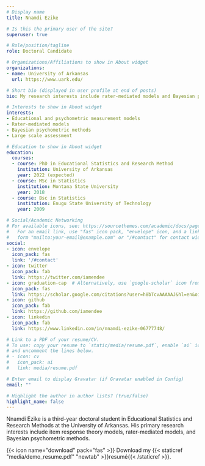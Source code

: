```yaml
---
# Display name
title: Nnamdi Ezike

# Is this the primary user of the site?
superuser: true

# Role/position/tagline
role: Doctoral Candidate

# Organizations/Affiliations to show in About widget
organizations:
- name: University of Arkansas
  url: https://www.uark.edu/

# Short bio (displayed in user profile at end of posts)
bio: My research interests include rater-mediated models and Bayesian psychometric methods.

# Interests to show in About widget
interests:
- Educational and psychometric measurement models
- Rater-mediated models
- Bayesian psychometric methods
- Large scale assessment

# Education to show in About widget
education:
  courses:
  - course: PhD in Educational Statistics and Research Method
    institution: University of Arkansas
    year: 2022 (expected)
  - course: MSc in Statistics
    institution: Montana State University
    year: 2018
  - course: Bsc in Statistics
    institution: Enugu State University of Technology
    year: 2009

# Social/Academic Networking
# For available icons, see: https://sourcethemes.com/academic/docs/page-builder/#icons
#   For an email link, use "fas" icon pack, "envelope" icon, and a link in the
#   form "mailto:your-email@example.com" or "/#contact" for contact widget.
social:
- icon: envelope
  icon_pack: fas
  link: '/#contact'
- icon: twitter
  icon_pack: fab
  link: https://twitter.com/iamendee
- icon: graduation-cap  # Alternatively, use `google-scholar` icon from `ai` icon pack
  icon_pack: fas
  link: https://scholar.google.com/citations?user=h8bTcvAAAAAJ&hl=en&oi=ao
- icon: github
  icon_pack: fab
  link: https://github.com/iamendee
- icon: linkedin
  icon_pack: fab
  link: https://www.linkedin.com/in/nnamdi-ezike-06777748/

# Link to a PDF of your resume/CV.
# To use: copy your resume to `static/media/resume.pdf`, enable `ai` icons in `params.toml`, 
# and uncomment the lines below.
# - icon: cv
#   icon_pack: ai
#   link: media/resume.pdf

# Enter email to display Gravatar (if Gravatar enabled in Config)
email: ""

# Highlight the author in author lists? (true/false)
highlight_name: false
---
```


Nnamdi Ezike is a third-year doctoral student in Educational Statistics and Research Methods at the University of Arkansas. His primary research interests include item response theory models, rater-mediated models, and Bayesian psychometric methods.

{{< icon name="download" pack="fas" >}} Download my {{< staticref "media/demo_resume.pdf" "newtab" >}}resumé{{< /staticref >}}.
